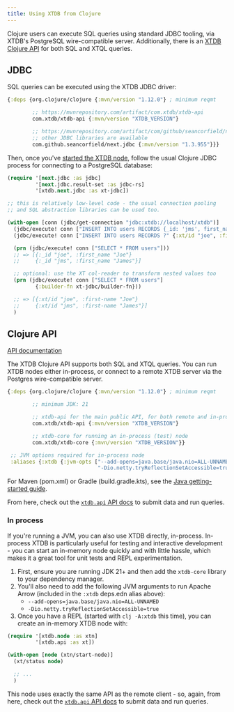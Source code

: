 ```yaml
---
title: Using XTDB from Clojure
---
```


Clojure users can execute SQL queries using standard JDBC tooling, via XTDB's PostgreSQL wire-compatible server.
Additionally, there is an [XTDB Clojure API](#clojure-api) for both SQL and XTQL queries.

## JDBC

SQL queries can be executed using the XTDB JDBC driver:

```clojure
{:deps {org.clojure/clojure {:mvn/version "1.12.0"} ; minimum reqmt

        ;; https://mvnrepository.com/artifact/com.xtdb/xtdb-api
        com.xtdb/xtdb-api {:mvn/version "XTDB_VERSION"}

        ;; https://mvnrepository.com/artifact/com/github/seancorfield/next.jdbc
        ;; other JDBC libraries are available
        com.github.seancorfield/next.jdbc {:mvn/version "1.3.955"}}}
```

Then, once you've [started the XTDB node](/intro/installation-via-docker), follow the usual Clojure JDBC process for connecting to a PostgreSQL database:

``` clojure
(require '[next.jdbc :as jdbc]
         '[next.jdbc.result-set :as jdbc-rs]
         '[xtdb.next.jdbc :as xt-jdbc])

;; this is relatively low-level code - the usual connection pooling
;; and SQL abstraction libraries can be used too.

(with-open [conn (jdbc/get-connection "jdbc:xtdb://localhost/xtdb")]
  (jdbc/execute! conn ["INSERT INTO users RECORDS {_id: 'jms', first_name: 'James'}"])
  (jdbc/execute! conn ["INSERT INTO users RECORDS ?" {:xt/id "joe", :first-name "Joe"}])

  (prn (jdbc/execute! conn ["SELECT * FROM users"]))
  ;; => [{:_id "joe", :first_name "Joe"}
  ;;     {:_id "jms", :first_name "James"}]

  ;; optional: use the XT col-reader to transform nested values too
  (prn (jdbc/execute! conn ["SELECT * FROM users"]
         {:builder-fn xt-jdbc/builder-fn}))

  ;; => [{:xt/id "joe", :first-name "Joe"}
  ;;     {:xt/id "jms", :first-name "James"}]
  )
```

## Clojure API

[API documentation](/drivers/clojure/codox/xtdb.api.html)

The XTDB Clojure API supports both SQL and XTQL queries.
You can run XTDB nodes either in-process, or connect to a remote XTDB server via the Postgres wire-compatible server.

``` clojure
{:deps {org.clojure/clojure {:mvn/version "1.12.0"} ; minimum reqmt

        ;; minimum JDK: 21

        ;; xtdb-api for the main public API, for both remote and in-process nodes
        com.xtdb/xtdb-api {:mvn/version "XTDB_VERSION"}

        ;; xtdb-core for running an in-process (test) node
        com.xtdb/xtdb-core {:mvn/version "XTDB_VERSION"}}

 ;; JVM options required for in-process node
 :aliases {:xtdb {:jvm-opts ["--add-opens=java.base/java.nio=ALL-UNNAMED"
                             "-Dio.netty.tryReflectionSetAccessible=true"]}}}
```

For Maven (pom.xml) or Gradle (build.gradle.kts), see the [Java getting-started guide](/drivers/java).

From here, check out the [`xtdb.api` API docs](/drivers/clojure/codox/xtdb.api.html) to submit data and run queries.

### In process

If you're running a JVM, you can also use XTDB directly, in-process.
In-process XTDB is particularly useful for testing and interactive development - you can start an in-memory node quickly and with little hassle, which makes it a great tool for unit tests and REPL experimentation.

1. First, ensure you are running JDK 21+ and then add the `xtdb-core` library to your dependency manager.
2. You'll also need to add the following JVM arguments to run Apache Arrow (included in the `:xtdb` deps.edn alias above):
   - `--add-opens=java.base/java.nio=ALL-UNNAMED`
   - `-Dio.netty.tryReflectionSetAccessible=true`
3. Once you have a REPL (started with `clj -A:xtdb` this time), you can create an in-memory XTDB node with:

``` clojure
(require '[xtdb.node :as xtn]
         '[xtdb.api :as xt])

(with-open [node (xtn/start-node)]
  (xt/status node)

  ;; ...
  )
```

This node uses exactly the same API as the remote client - so, again, from here, check out the [`xtdb.api` API docs](/drivers/clojure/codox/xtdb.api.html) to submit data and run queries.
